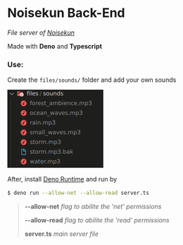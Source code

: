 # Noisekun Back-End

_File server of [Noisekun](https://github.com/mateusfg7/Noisekun)_

Made with **Deno** and **Typescript**

### Use:

Create the `files/sounds/` folder and add your own sounds

![sounds](docs/sounds.png)

After, install [Deno Runtime](https://deno.land/) and run by

```bash
$ deno run --allow-net --allow-read server.ts
```

> **--allow-net** _flag to abilite the 'net' permissions_
>
> **--allow-read** _flag to abilite the 'read' permissions_
>
> **server.ts** _main server file_
